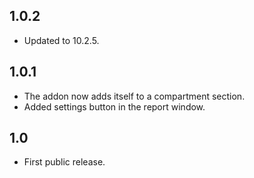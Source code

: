 ## 1.0.2
- Updated to 10.2.5.

## 1.0.1
- The addon now adds itself to a compartment section.
- Added settings button in the report window.

## 1.0
- First public release.